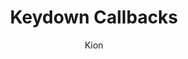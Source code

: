 ---
index : 13
author : Kion
title : Keydown Callbacks
slug : gtk-brickout
source : https://github.com/kion-dgl/DashGL-GTK-Brickout-Tutorial/tree/master/13_Keydown_Callbacks
length : 18
---